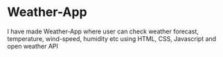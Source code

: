# Weather-App
I have made Weather-App where user can check weather forecast, temperature, wind-speed, humidity etc using HTML, CSS, Javascript and open weather API

